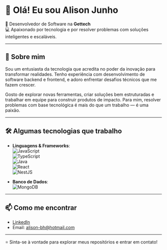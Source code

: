 # 👋 Olá! Eu sou Alison Junho

🎯 Desenvolvedor de Software na **Gettech**  
💻 Apaixonado por tecnologia e por resolver problemas com soluções inteligentes e escaláveis.

---

## 🚀 Sobre mim

Sou um entusiasta da tecnologia que acredita no poder da inovação para transformar realidades. Tenho experiência com desenvolvimento de software backend e frontend, e adoro enfrentar desafios técnicos que me fazem crescer.

Gosto de explorar novas ferramentas, criar soluções bem estruturadas e trabalhar em equipe para construir produtos de impacto. Para mim, resolver problemas com base tecnológica é mais do que um trabalho — é uma paixão.

---

## 🛠️ Algumas tecnologias que trabalho

- **Linguagens & Frameworks**:  
  ![JavaScript](https://img.shields.io/badge/-JavaScript-F7DF1E?logo=javascript&logoColor=black&style=flat)  
  ![TypeScript](https://img.shields.io/badge/-TypeScript-3178C6?logo=typescript&logoColor=white&style=flat)  
  ![Java](https://img.shields.io/badge/-Java-007396?logo=java&logoColor=white&style=flat)  
  ![React](https://img.shields.io/badge/-React-61DAFB?logo=react&logoColor=black&style=flat)  
  ![NestJS](https://img.shields.io/badge/-NestJS-E0234E?logo=nestjs&logoColor=white&style=flat)

- **Banco de Dados**:  
  ![MongoDB](https://img.shields.io/badge/-MongoDB-47A248?logo=mongodb&logoColor=white&style=flat)

---

## 📫 Como me encontrar

- [LinkedIn](https://www.linkedin.com/in/alisonjunho/)  
- Email: alison-bh@hotmail.com  

---

⭐ Sinta-se à vontade para explorar meus repositórios e entrar em contato!
